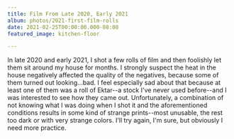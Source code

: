 ```yaml
---
title: Film From Late 2020, Early 2021
album: photos/2021-first-film-rolls
date: 2021-02-25T00:00:00.000-08:00
featured_image: kitchen-floor

---
```

In late 2020 and early 2021, I shot a few rolls of film and then foolishly let them sit around my house for months. I strongly suspect the heat in the house negatively affected the quality of the negatives, because some of them turned out looking...bad. I feel especially sad about that because at least one of them was a roll of Ektar--a stock I've never used before--and I was interested to see how they came out. Unfortunately, a combination of not knowing what I was doing when I shot it and the aforementioned conditions results in some kind of strange prints--most unusable, the rest too dark or with very strange colors. I'll try again, I'm sure, but obviously I need more practice.
